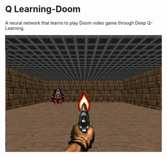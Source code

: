 # Q Learning-Doom
A neural network that learns to play Doom video game through Deep Q-Learning.

![](img/doom.png)

